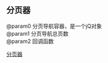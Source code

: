 ## 分页器

@param0 分页导航容器，是一个jQ对象 <br>
@param1 分页导航总页数 <br>
@param2 回调函数 <br>

[分页器](https://1103409364.github.io/exercise-JavaScript/wheel/jQ/Pagination/index.html)